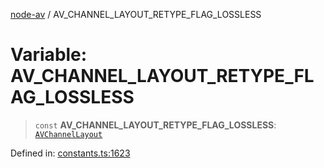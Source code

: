[node-av](../globals.md) / AV\_CHANNEL\_LAYOUT\_RETYPE\_FLAG\_LOSSLESS

# Variable: AV\_CHANNEL\_LAYOUT\_RETYPE\_FLAG\_LOSSLESS

> `const` **AV\_CHANNEL\_LAYOUT\_RETYPE\_FLAG\_LOSSLESS**: [`AVChannelLayout`](../type-aliases/AVChannelLayout.md)

Defined in: [constants.ts:1623](https://github.com/seydx/av/blob/f8631fc881b394300b1479f511d55cf1c370a87f/src/constants/constants.ts#L1623)
